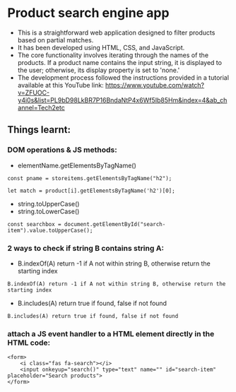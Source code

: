 # Product search engine app

- This is a straightforward web application designed to filter products based on partial matches. 
- It has been developed using HTML, CSS, and JavaScript. 
- The core functionality involves iterating through the names of the products. If a product name contains the input string, it is displayed to the user; otherwise, its display property is set to 'none.' 
- The development process followed the instructions provided in a tutorial available at this YouTube link: https://www.youtube.com/watch?v=ZFUOC-y4i0s&list=PL9bD98LkBR7P16BndaNtP4x6Wf5Ib85Hm&index=4&ab_channel=Tech2etc

## Things learnt:
### DOM operations & JS methods:
- elementName.getElementsByTagName()
```
const pname = storeitems.getElementsByTagName("h2");

let match = product[i].getElementsByTagName('h2')[0];
```
- string.toUpperCase()
- string.toLowerCase()
```
const searchbox = document.getElementById("search-item").value.toUpperCase();
```
### 2 ways to check if string B contains string A:
- B.indexOf(A) return -1 if A not within string B, otherwise return the starting index
```
B.indexOf(A) return -1 if A not within string B, otherwise return the starting index
```
- B.includes(A) return true if found, false if not found
```
B.includes(A) return true if found, false if not found
```
### attach a JS event handler to a HTML element directly in the HTML code:
```
<form>
    <i class="fas fa-search"></i>
    <input onkeyup="search()" type="text" name="" id="search-item" placeholder="Search products">
</form>
```
 
